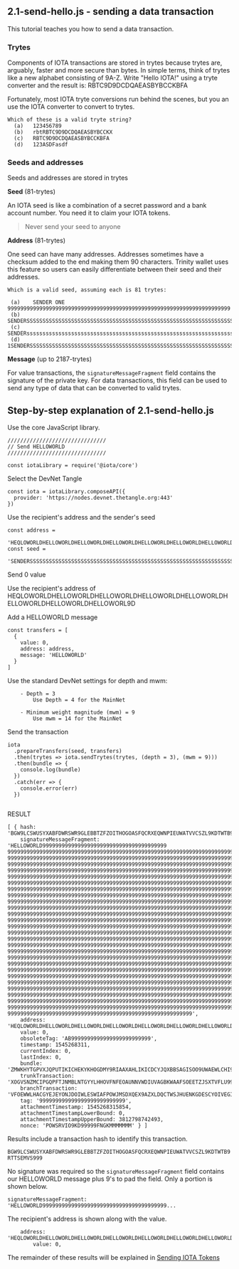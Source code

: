 ## 2.1-send-hello.js - sending a data transaction

This tutorial teaches you how to send a data transaction.

### Trytes

Components of IOTA transactions are stored in trytes because trytes are, arguably, faster and more secure than bytes. In simple terms, think of trytes like a new alphabet consisting of 9A-Z. Write "Hello IOTA!" using a tryte converter and the result is:  RBTC9D9DCDQAEASBYBCCKBFA 

Fortunately, most IOTA tryte conversions run behind the scenes, but you an use the IOTA converter to convert to trytes.

```
Which of these is a valid tryte string?
  (a)	123456789
  (b)	rbtRBTC9D9DCDQAEASBYBCCKX
  (c)	RBTC9D9DCDQAEASBYBCCKBFA 
  (d)	123ASDFasdf
```

### Seeds and addresses

Seeds and addresses are stored in trytes

**Seed** (81-trytes)

An IOTA seed is like a combination of a secret password and a bank account number. You need it to claim your IOTA tokens. 

> Never send your seed to anyone

**Address** (81-trytes)

One seed can have many addresses. Addresses sometimes have a checksum added to the end making them 90 characters. Trinity wallet uses this feature so users can easily differentiate between their seed and their addresses.

```
Which is a valid seed, assuming each is 81 trytes:

 (a)	SENDER ONE 9999999999999999999999999999999999999999999999999999999999999999999999
 (b)	SENDERSSSSSSSSSSSSSSSSSSSSSSSSSSSSSSSSSSSSSSSSSSSSSSSSSSSSSSSSSSSSSSSSSSSSSSSSSSS
 (c)	SENDERsssssssssssssssssssssssssssssssssssssssssssssssssssssssssssssssssssssssssss
 (d)	1SENDERSSSSSSSSSSSSSSSSSSSSSSSSSSSSSSSSSSSSSSSSSSSSSSSSSSSSSSSSSSSSSSSSSSSSSSSSSS

```

**Message** (up to 2187-trytes)

For value transactions, the `signatureMessageFragment` field contains the signature of the private key. For data transactions, this field can be used to send any type of data that can be converted to valid trytes.

## Step-by-step explanation of 2.1-send-hello.js

Use the core JavaScript library. 

```
///////////////////////////////
// Send HELLOWORLD
///////////////////////////////

const iotaLibrary = require('@iota/core')
```

Select the DevNet Tangle

```
const iota = iotaLibrary.composeAPI({
  provider: 'https://nodes.devnet.thetangle.org:443'
})
```

Use the recipient's address and the sender's seed

```
const address =
  'HEQLOWORLDHELLOWORLDHELLOWORLDHELLOWORLDHELLOWORLDHELLOWORLDHELLOWORLDHELLOWORL9D'
const seed =
  'SENDERSSSSSSSSSSSSSSSSSSSSSSSSSSSSSSSSSSSSSSSSSSSSSSSSSSSSSSSSSSSSSSSSSSSSSSSSSSS'
```

Send 0 value

Use the recipient's address of HEQLOWORLDHELLOWORLDHELLOWORLDHELLOWORLDHELLOWORLDHELLOWORLDHELLOWORLDHELLOWORL9D

Add a HELLOWORLD message

```
const transfers = [
  {
    value: 0,
    address: address,
    message: 'HELLOWORLD'
  }
]
```

Use the standard DevNet settings for depth and mwm:  

```
	- Depth = 3 
		Use Depth = 4 for the MainNet
	
	- Minimum weight magnitude (mwm) = 9 
		Use mwm = 14 for the MainNet
```

Send the transaction

```
iota
  .prepareTransfers(seed, transfers)
  .then(trytes => iota.sendTrytes(trytes, (depth = 3), (mwm = 9)))
  .then(bundle => {
    console.log(bundle)
  })
  .catch(err => {
    console.error(err)
  })
  
```
RESULT

```
[ { hash: 'BGW9LCSWUSYXABFDWRSWR9GLEBBTZFZOITHOGOASFQCRXEQWNPIEUWATVVCSZL9KDTWTB9RTTSEMVS999',
    signatureMessageFragment: 'HELLOWORLD999999999999999999999999999999999999999
99999999999999999999999999999999999999999999999999999999999999999999999999999999
99999999999999999999999999999999999999999999999999999999999999999999999999999999
99999999999999999999999999999999999999999999999999999999999999999999999999999999
99999999999999999999999999999999999999999999999999999999999999999999999999999999
99999999999999999999999999999999999999999999999999999999999999999999999999999999
99999999999999999999999999999999999999999999999999999999999999999999999999999999
99999999999999999999999999999999999999999999999999999999999999999999999999999999
99999999999999999999999999999999999999999999999999999999999999999999999999999999
99999999999999999999999999999999999999999999999999999999999999999999999999999999
99999999999999999999999999999999999999999999999999999999999999999999999999999999
99999999999999999999999999999999999999999999999999999999999999999999999999999999
99999999999999999999999999999999999999999999999999999999999999999999999999999999
99999999999999999999999999999999999999999999999999999999999999999999999999999999
99999999999999999999999999999999999999999999999999999999999999999999999999999999
99999999999999999999999999999999999999999999999999999999999999999999999999999999
99999999999999999999999999999999999999999999999999999999999999999999999999999999
99999999999999999999999999999999999999999999999999999999999999999999999999999999
99999999999999999999999999999999999999999999999999999999999999999999999999999999
99999999999999999999999999999999999999999999999999999999999999999999999999999999
99999999999999999999999999999999999999999999999999999999999999999999999999999999
99999999999999999999999999999999999999999999999999999999999999999999999999999999
99999999999999999999999999999999999999999999999999999999999999999999999999999999
99999999999999999999999999999999999999999999999999999999999999999999999999999999
99999999999999999999999999999999999999999999999999999999999999999999999999999999
99999999999999999999999999999999999999999999999999999999999999999999999999999999
99999999999999999999999999999999999999999999999999999999999999999999999999999999
9999999999999999999999999999999999999999999999999999999999',
    address: 'HEQLOWORLDHELLOWORLDHELLOWORLDHELLOWORLDHELLOWORLDHELLOWORLDHELLOWORLDHELLOWORL9D',
    value: 0,
    obsoleteTag: 'AB9999999999999999999999999',
    timestamp: 1545268311,
    currentIndex: 0,
    lastIndex: 0,
    bundle: 'ZMWKHYTGPVXJQPUTIKICHEKYKHOGDMY9RIAAXAHLIKICDCYJQXBBSAGISOO9UWAEWLCHI9ZKYQYHIAFO9',
    trunkTransaction: 'XOGVSNZMCIPGQPFTJNMBLNTGYYLHHOVFNFEOAUNNVWDIUVAGBKWAAFSOEETZJSXTVFLU99PVIIOSZX999',
    branchTransaction: 'VFOEWWLHACGYEJEYONJDOIWLESWIAFPOWJMSDXQEX9AZXLDQCTWSJHUENKGDESCYOIVEGILGUNXFFS999',
    tag: '999999999999999999999999999',
    attachmentTimestamp: 1545268315854,
    attachmentTimestampLowerBound: 0,
    attachmentTimestampUpperBound: 3812798742493,
    nonce: 'POWSRVIO9KD99999FNGKMMMMMMM' } ]
```

Results include a transaction hash to identify this transaction.

```BGW9LCSWUSYXABFDWRSWR9GLEBBTZFZOITHOGOASFQCRXEQWNPIEUWATVVCSZL9KDTWTB9RTTSEMVS999```

No signature was required so the `signatureMessageFragment` field contains our HELLOWORLD message plus 9's to pad the field. Only a portion is shown below.

```
signatureMessageFragment: 'HELLOWORLD999999999999999999999999999999999999999...
```

The recipient's address is shown along with the value.

```
	address: 'HEQLOWORLDHELLOWORLDHELLOWORLDHELLOWORLDHELLOWORLDHELLOWORLDHELLOWORLDHELLOWORL9D',
    	value: 0,
```

The remainder of these results will be explained in [Sending IOTA Tokens](FirstTXwithValue.md)

